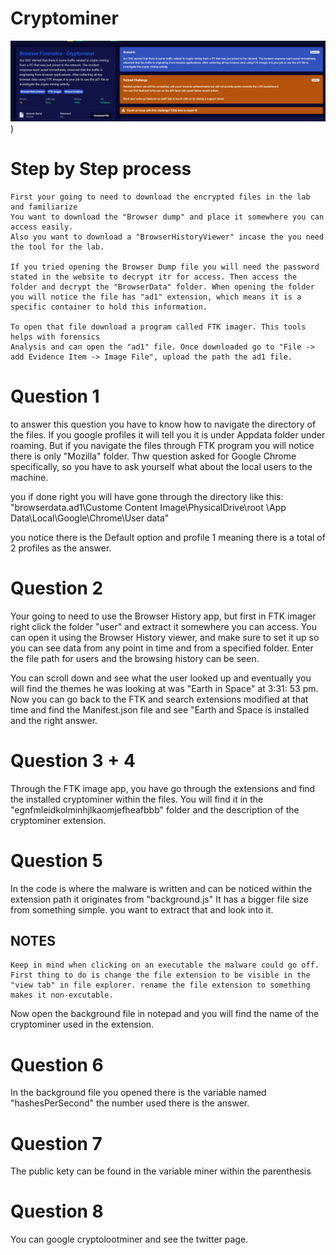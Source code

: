 # Cryptominer

![Lab Scenario](https://github.com/ShihabIslam789/BlueTeamLabs/blob/main/BrowserForensics-Cryptominer/Lab%20Senario.png))

# Step by Step process

    First your going to need to download the encrypted files in the lab and familiarize
    You want to download the "Browser dump" and place it somewhere you can access easily.
    Also you want to download a "BrowserHistoryViewer" incase the you need the tool for the lab. 

    If you tried opening the Browser Dump file you will need the password stated in the website to decrypt itr for access. Then access the  folder and decrypt the "BrowserData" folder. When opening the folder you will notice the file has "ad1" extension, which means it is a specific container to hold this information.

    To open that file download a program called FTK imager. This tools helps with forensics 
    Analysis and can open the "ad1" file. Once downloaded go to "File -> add Evidence Item -> Image File", upload the path the ad1 file. 

# Question 1

to answer this question you have to know how to navigate the directory of the files. If you google profiles it will tell you it is under Appdata folder under roaming. But if you navigate the files through FTK program you will notice there is only "Mozilla" folder. Thw question asked for Google Chrome specifically,  so you have to ask yourself what about the local users to the machine. 

you if done right you will have gone through the directory like this:
"browserdata.ad1\Custome Content Image\PhysicalDrive\root
\App Data\Local\Google\Chrome\User data\"

you notice there is the Default option and profile 1 meaning there is a total of 
2 profiles as the answer.

# Question 2

Your going to need to use the Browser History app, but first in FTK imager right click the folder "user" and extract it somewhere you can access. You can open it using the Browser History viewer, and make sure to set it up so you can see data from any point in time and from a specified folder. Enter the file path for users and the browsing history can be seen.

You can scroll down and see what the user looked up and eventually you will find the themes he was looking at was "Earth in Space" at 3:31: 53 pm. Now you can go back to the FTK and search extensions modified at that time and find the Manifest.json file and see "Earth and Space is installed and the right answer.

# Question 3 + 4

Through the FTK image app, you have go through the extensions and find the installed cryptominer within the files.  You will find it in the "egnfmleidkolminhjlkaomjefheafbbb"
folder and the description of the cryptominer extension. 

# Question 5

In the code is where the malware is written and can be noticed within the extension path it originates from "background.js" It has a bigger file size from something simple. 
you want to extract that and look into it.

## NOTES
    Keep in mind when clicking on an executable the malware could go off. First thing to do is change the file extension to be visible in the "view tab" in file explorer. rename the file extension to something makes it non-excutable.

Now open the background file in notepad and you will find the name of the cryptominer used in the extension.

# Question 6

In the background file you opened there is the variable named "hashesPerSecond" the number used there is the answer.

# Question 7 

The public kety can be found in the variable miner within the parenthesis

# Question 8

You can google cryptolootminer and see the twitter page.
